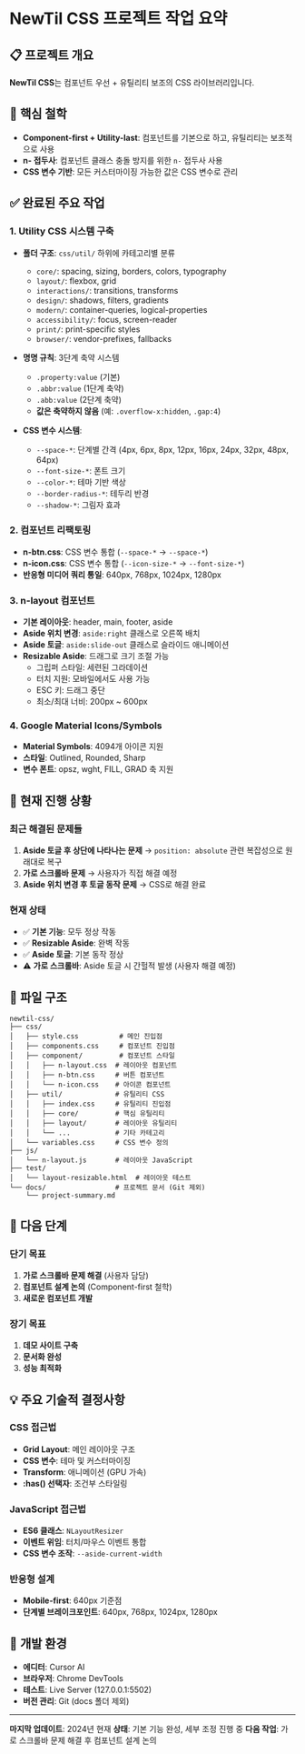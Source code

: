# NewTil CSS 프로젝트 작업 요약

## 📋 프로젝트 개요

**NewTil CSS**는 컴포넌트 우선 + 유틸리티 보조의 CSS 라이브러리입니다.

## 🎯 핵심 철학

- **Component-first + Utility-last**: 컴포넌트를 기본으로 하고, 유틸리티는 보조적으로 사용
- **n- 접두사**: 컴포넌트 클래스 충돌 방지를 위한 `n-` 접두사 사용
- **CSS 변수 기반**: 모든 커스터마이징 가능한 값은 CSS 변수로 관리

## ✅ 완료된 주요 작업

### 1. **Utility CSS 시스템 구축**

- **폴더 구조**: `css/util/` 하위에 카테고리별 분류

  - `core/`: spacing, sizing, borders, colors, typography
  - `layout/`: flexbox, grid
  - `interactions/`: transitions, transforms
  - `design/`: shadows, filters, gradients
  - `modern/`: container-queries, logical-properties
  - `accessibility/`: focus, screen-reader
  - `print/`: print-specific styles
  - `browser/`: vendor-prefixes, fallbacks

- **명명 규칙**: 3단계 축약 시스템

  - `.property:value` (기본)
  - `.abbr:value` (1단계 축약)
  - `.abb:value` (2단계 축약)
  - **값은 축약하지 않음** (예: `.overflow-x:hidden`, `.gap:4`)

- **CSS 변수 시스템**:
  - `--space-*`: 단계별 간격 (4px, 6px, 8px, 12px, 16px, 24px, 32px, 48px, 64px)
  - `--font-size-*`: 폰트 크기
  - `--color-*`: 테마 기반 색상
  - `--border-radius-*`: 테두리 반경
  - `--shadow-*`: 그림자 효과

### 2. **컴포넌트 리팩토링**

- **n-btn.css**: CSS 변수 통합 (`--space-*` → `--space-*`)
- **n-icon.css**: CSS 변수 통합 (`--icon-size-*` → `--font-size-*`)
- **반응형 미디어 쿼리 통일**: 640px, 768px, 1024px, 1280px

### 3. **n-layout 컴포넌트**

- **기본 레이아웃**: header, main, footer, aside
- **Aside 위치 변경**: `aside:right` 클래스로 오른쪽 배치
- **Aside 토글**: `aside:slide-out` 클래스로 슬라이드 애니메이션
- **Resizable Aside**: 드래그로 크기 조절 가능
  - 그립퍼 스타일: 세련된 그라데이션
  - 터치 지원: 모바일에서도 사용 가능
  - ESC 키: 드래그 중단
  - 최소/최대 너비: 200px ~ 600px

### 4. **Google Material Icons/Symbols**

- **Material Symbols**: 4094개 아이콘 지원
- **스타일**: Outlined, Rounded, Sharp
- **변수 폰트**: opsz, wght, FILL, GRAD 축 지원

## 🔄 현재 진행 상황

### **최근 해결된 문제들**

1. **Aside 토글 후 상단에 나타나는 문제** → `position: absolute` 관련 복잡성으로 원래대로 복구
2. **가로 스크롤바 문제** → 사용자가 직접 해결 예정
3. **Aside 위치 변경 후 토글 동작 문제** → CSS로 해결 완료

### **현재 상태**

- ✅ **기본 기능**: 모두 정상 작동
- ✅ **Resizable Aside**: 완벽 작동
- ✅ **Aside 토글**: 기본 동작 정상
- ⚠️ **가로 스크롤바**: Aside 토글 시 간헐적 발생 (사용자 해결 예정)

## 📁 파일 구조

```
newtil-css/
├── css/
│   ├── style.css          # 메인 진입점
│   ├── components.css     # 컴포넌트 진입점
│   ├── component/         # 컴포넌트 스타일
│   │   ├── n-layout.css  # 레이아웃 컴포넌트
│   │   ├── n-btn.css     # 버튼 컴포넌트
│   │   └── n-icon.css    # 아이콘 컴포넌트
│   ├── util/             # 유틸리티 CSS
│   │   ├── index.css     # 유틸리티 진입점
│   │   ├── core/         # 핵심 유틸리티
│   │   ├── layout/       # 레이아웃 유틸리티
│   │   └── ...           # 기타 카테고리
│   └── variables.css     # CSS 변수 정의
├── js/
│   └── n-layout.js       # 레이아웃 JavaScript
├── test/
│   └── layout-resizable.html  # 레이아웃 테스트
└── docs/                 # 프로젝트 문서 (Git 제외)
    └── project-summary.md
```

## 🚀 다음 단계

### **단기 목표**

1. **가로 스크롤바 문제 해결** (사용자 담당)
2. **컴포넌트 설계 논의** (Component-first 철학)
3. **새로운 컴포넌트 개발**

### **장기 목표**

1. **데모 사이트 구축**
2. **문서화 완성**
3. **성능 최적화**

## 💡 주요 기술적 결정사항

### **CSS 접근법**

- **Grid Layout**: 메인 레이아웃 구조
- **CSS 변수**: 테마 및 커스터마이징
- **Transform**: 애니메이션 (GPU 가속)
- **:has() 선택자**: 조건부 스타일링

### **JavaScript 접근법**

- **ES6 클래스**: `NLayoutResizer`
- **이벤트 위임**: 터치/마우스 이벤트 통합
- **CSS 변수 조작**: `--aside-current-width`

### **반응형 설계**

- **Mobile-first**: 640px 기준점
- **단계별 브레이크포인트**: 640px, 768px, 1024px, 1280px

## 🔧 개발 환경

- **에디터**: Cursor AI
- **브라우저**: Chrome DevTools
- **테스트**: Live Server (127.0.0.1:5502)
- **버전 관리**: Git (docs 폴더 제외)

---

**마지막 업데이트**: 2024년 현재
**상태**: 기본 기능 완성, 세부 조정 진행 중
**다음 작업**: 가로 스크롤바 문제 해결 후 컴포넌트 설계 논의
